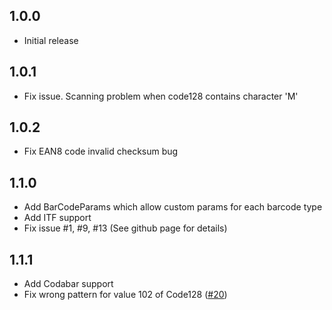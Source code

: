 ## 1.0.0
- Initial release 

## 1.0.1
- Fix issue. Scanning problem when code128 contains character 'M'

## 1.0.2
- Fix EAN8 code invalid checksum bug

## 1.1.0
- Add BarCodeParams which allow custom params for each barcode type
- Add ITF support
- Fix issue #1, #9, #13 (See github page for details)

## 1.1.1
- Add Codabar support
- Fix wrong pattern for value 102 of Code128 ([#20](https://github.com/bigship/barcode.flutter/issues/20))

